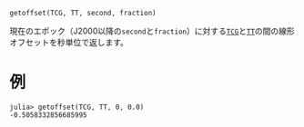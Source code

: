 ```
getoffset(TCG, TT, second, fraction)
```

現在のエポック（J2000以降の`second`と`fraction`）に対する[`TCG`](@ref)と[`TT`](@ref)の間の線形オフセットを秒単位で返します。

# 例

```jldoctest; setup = :(using AstroTime)
julia> getoffset(TCG, TT, 0, 0.0)
-0.5058332856685995
```
